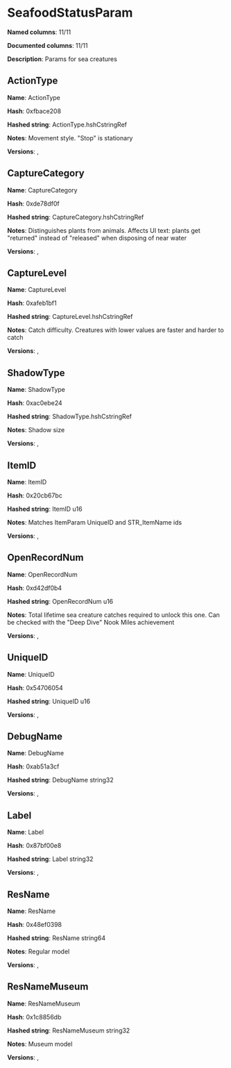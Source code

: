 # SeafoodStatusParam
**Named columns**: 11/11

**Documented columns**: 11/11

**Description**: Params for sea creatures
## ActionType

**Name**: ActionType

**Hash**: 0xfbace208

**Hashed string**: ActionType.hshCstringRef

**Notes**: Movement style. "Stop" is stationary

**Versions**: , 

## CaptureCategory

**Name**: CaptureCategory

**Hash**: 0xde78df0f

**Hashed string**: CaptureCategory.hshCstringRef

**Notes**: Distinguishes plants from animals. Affects UI text: plants get "returned" instead of "released" when disposing of near water

**Versions**: , 

## CaptureLevel

**Name**: CaptureLevel

**Hash**: 0xafeb1bf1

**Hashed string**: CaptureLevel.hshCstringRef

**Notes**: Catch difficulty. Creatures with lower values are faster and harder to catch

**Versions**: , 

## ShadowType

**Name**: ShadowType

**Hash**: 0xac0ebe24

**Hashed string**: ShadowType.hshCstringRef

**Notes**: Shadow size

**Versions**: , 

## ItemID

**Name**: ItemID

**Hash**: 0x20cb67bc

**Hashed string**: ItemID u16

**Notes**: Matches ItemParam UniqueID and STR_ItemName ids

**Versions**: , 

## OpenRecordNum

**Name**: OpenRecordNum

**Hash**: 0xd42df0b4

**Hashed string**: OpenRecordNum u16

**Notes**: Total lifetime sea creature catches required to unlock this one. Can be checked with the "Deep Dive" Nook Miles achievement

**Versions**: , 

## UniqueID

**Name**: UniqueID

**Hash**: 0x54706054

**Hashed string**: UniqueID u16

**Versions**: , 

## DebugName

**Name**: DebugName

**Hash**: 0xab51a3cf

**Hashed string**: DebugName string32

**Versions**: , 

## Label

**Name**: Label

**Hash**: 0x87bf00e8

**Hashed string**: Label string32

**Versions**: , 

## ResName

**Name**: ResName

**Hash**: 0x48ef0398

**Hashed string**: ResName string64

**Notes**: Regular model

**Versions**: , 

## ResNameMuseum

**Name**: ResNameMuseum

**Hash**: 0x1c8856db

**Hashed string**: ResNameMuseum string32

**Notes**: Museum model

**Versions**: , 

